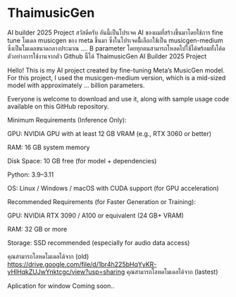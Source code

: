 # ThaimusicGen
AI builder 2025 Project
สวัสดีครับ อันนี้เป็นโปรเจค AI ของผมที่สร้างขึ้นมาโดยใช้การ fine tune โมเดล musicgen ของ meta ขึ้นมา 
ซึ่งในโปรเจคนีี้เลือกใช้เป็น musicgen-medium ซึ่งเป็นโมเดลขนาดกลางประมาณ .... B parameter
โดยทุกตนสามารถโหลดไปใช้ได้พร้อมทั้งโค้ดตัวอย่างการใช้งานจากตัว Github นี้ได้
ThaimusicGen
AI Builder 2025 Project

Hello! This is my AI project created by fine-tuning Meta’s MusicGen model.
For this project, I used the musicgen-medium version, which is a mid-sized model with approximately ... billion parameters.

Everyone is welcome to download and use it, along with sample usage code available on this GitHub repository.

Minimum Requirements (Inference Only):

GPU: NVIDIA GPU with at least 12 GB VRAM (e.g., RTX 3060 or better)

RAM: 16 GB system memory

Disk Space: 10 GB free (for model + dependencies)

Python: 3.9–3.11

OS: Linux / Windows / macOS with CUDA support (for GPU acceleration)

Recommended Requirements (for Faster Generation or Training):

GPU: NVIDIA RTX 3090 / A100 or equivalent (24 GB+ VRAM)

RAM: 32 GB or more

Storage: SSD recommended (especially for audio data access)

คุณสามารถโลหดโมเดลได้จาก (old)
https://drive.google.com/file/d/1br4h225bHqYyKR-yHlHqkZUJwYnktcgc/view?usp=sharing
คุณสามารถโลหดโมเดลได้จาก (lastest)


Aplication for window
Coming soon..
